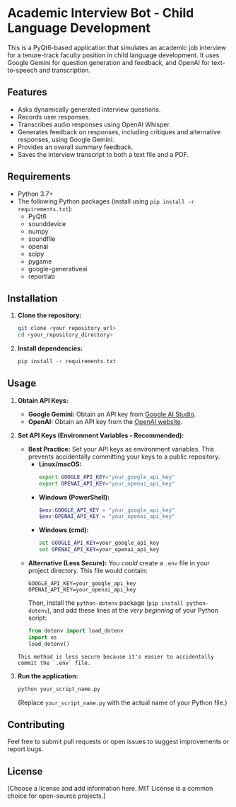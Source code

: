 # Academic Interview Bot - Child Language Development

This is a PyQt6-based application that simulates an academic job interview for a tenure-track faculty position in child language development. It uses Google Gemini for question generation and feedback, and OpenAI for text-to-speech and transcription.

## Features

*   Asks dynamically generated interview questions.
*   Records user responses.
*   Transcribes audio responses using OpenAI Whisper.
*   Generates feedback on responses, including critiques and alternative responses, using Google Gemini.
*   Provides an overall summary feedback.
*   Saves the interview transcript to both a text file and a PDF.

## Requirements

*   Python 3.7+
*   The following Python packages (install using `pip install -r requirements.txt`):
    *   PyQt6
    *   sounddevice
    *   numpy
    *   soundfile
    *   openai
    *   scipy
    *   pygame
    *   google-generativeai
    *   reportlab

## Installation

1.  **Clone the repository:**
    ```bash
    git clone <your_repository_url>
    cd <your_repository_directory>
    ```

2.  **Install dependencies:**
    ```bash
    pip install -r requirements.txt
    ```

## Usage

1.  **Obtain API Keys:**
    *   **Google Gemini:** Obtain an API key from [Google AI Studio](https://ai.google.dev/).
    *   **OpenAI:** Obtain an API key from the [OpenAI website](https://platform.openai.com/).

2.  **Set API Keys (Environment Variables - Recommended):**
    *   **Best Practice:**  Set your API keys as environment variables. This prevents accidentally committing your keys to a public repository.
        *   **Linux/macOS:**
            ```bash
            export GOOGLE_API_KEY="your_google_api_key"
            export OPENAI_API_KEY="your_openai_api_key"
            ```
        *   **Windows (PowerShell):**
            ```powershell
            $env:GOOGLE_API_KEY = "your_google_api_key"
            $env:OPENAI_API_KEY = "your_openai_api_key"
            ```
        *   **Windows (cmd):**
            ```cmd
            set GOOGLE_API_KEY=your_google_api_key
            set OPENAI_API_KEY=your_openai_api_key
            ```
    *    **Alternative (Less Secure):** You *could* create a `.env` file in your project directory. This file would contain:
          ```
          GOOGLE_API_KEY=your_google_api_key
          OPENAI_API_KEY=your_openai_api_key
          ```
          Then, install the `python-dotenv` package (`pip install python-dotenv`), and add these lines at the *very beginning* of your Python script:
          ```python
          from dotenv import load_dotenv
          import os
          load_dotenv()
          ```
        This method is less secure because it's easier to accidentally commit the `.env` file.

3.  **Run the application:**
    ```bash
    python your_script_name.py
    ```
    (Replace `your_script_name.py` with the actual name of your Python file.)

## Contributing

Feel free to submit pull requests or open issues to suggest improvements or report bugs.

## License

[Choose a license and add information here.  MIT License is a common choice for open-source projects.]